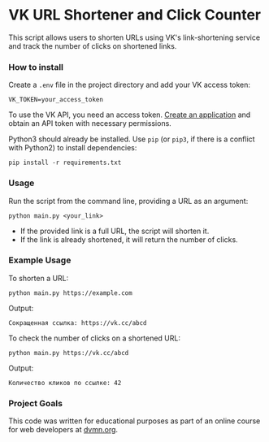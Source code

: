 # VK URL Shortener and Click Counter

This script allows users to shorten URLs using VK's link-shortening service and track the number of clicks on shortened links.

### How to install

Create a `.env` file in the project directory and add your VK access token:
```
VK_TOKEN=your_access_token
```

To use the VK API, you need an access token. [Create an application](https://id.vk.com/about/business/go/docs/ru/vkid/latest/vk-id/connection/create-application) and obtain an API token with necessary permissions.

Python3 should already be installed. 
Use `pip` (or `pip3`, if there is a conflict with Python2) to install dependencies:
```
pip install -r requirements.txt
```

### Usage
Run the script from the command line, providing a URL as an argument:
```
python main.py <your_link>
```

- If the provided link is a full URL, the script will shorten it.
- If the link is already shortened, it will return the number of clicks.

### Example Usage
To shorten a URL:
```
python main.py https://example.com
```
Output:
```
Сокращенная ссылка: https://vk.cc/abcd
```

To check the number of clicks on a shortened URL:
```
python main.py https://vk.cc/abcd
```
Output:
```
Количество кликов по ссылке: 42
```

### Project Goals

This code was written for educational purposes as part of an online course for web developers at [dvmn.org](https://dvmn.org/).
